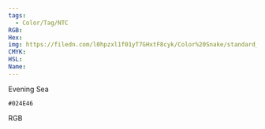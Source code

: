 ```yaml
---
tags:
  - Color/Tag/NTC
RGB:
Hex:
img: https://filedn.com/l0hpzxl1f01yT7GHxtF8cyk/Color%20Snake/standard_csv_to_svg//024E46.svg
CMYK:
HSL:
Name:
---
```

Evening Sea
```palette
#024E46
```
RGB
